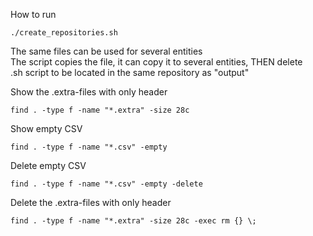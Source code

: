 How to run  
```
./create_repositories.sh
```

The same files can be used for several entities  
The script copies the file, it can copy it to several entities, THEN delete  
.sh script to be located in the same repository as "output"

Show the .extra-files with only header  
```
find . -type f -name "*.extra" -size 28c
```

Show empty CSV  
```
find . -type f -name "*.csv" -empty
```

Delete empty CSV  
```
find . -type f -name "*.csv" -empty -delete
```

Delete the .extra-files with only header  
```
find . -type f -name "*.extra" -size 28c -exec rm {} \;
```
